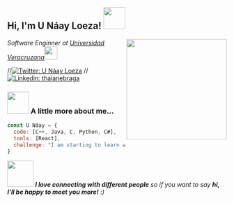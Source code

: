 <h2> Hi, I'm U Náay Loeza! <img src="https://media.giphy.com/media/mGcNjsfWAjY5AEZNw6/giphy.gif" width="50"></h2>
<img align='right' src="https://media.giphy.com/media/l1gbaJ2DMZPN7U6tur/giphy.gif" width="230">
<p><em>Software Enginner at <a href="https://www.uv.mx">Universidad Veracruzana</a><img src="https://media.giphy.com/media/fYSnHlufseco8Fh93Z/giphy.gif" width="30"></br>
</em></p>

//[![Twitter: U Náay Loeza](https://img.shields.io/twitter/follow/unaay20?style=social)](https://www.instagram.com/unaay20/)
//[![Linkedin: thaianebraga](https://img.shields.io/badge/-unaayloeza-blue?style=flat-square&logo=Linkedin&logoColor=white&link=https://www.linkedin.com/in/thaianebraga/)](https://www.linkedin.com/in/u-náay-loeza-9831b42aa/)



### <img src="https://media.giphy.com/media/VgCDAzcKvsR6OM0uWg/giphy.gif" width="50"> A little more about me...  

```javascript
const U Náay = {
  code: [C++, Java, C, Python, C#],
  tools: [React],
  challenge: "I am starting to learn web development"
}
```

<img src="https://media.giphy.com/media/LnQjpWaON8nhr21vNW/giphy.gif" width="60"> <em><b>I love connecting with different people</b> so if you want to say <b>hi, I'll be happy to meet you more!</b> :)</em>
